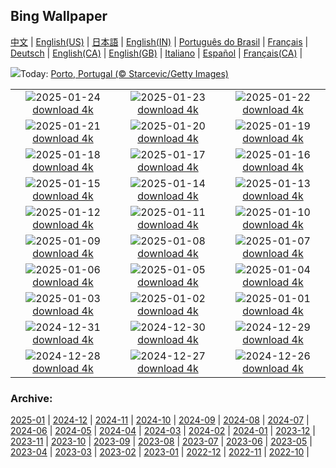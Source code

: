 ## Bing Wallpaper
[中文](README.md) |                     [English(US)](en-US.md) |                     [日本語](ja-JP.md) |                     [English(IN)](en-IN.md) |                     [Português do Brasil](pt-BR.md) |                     [Français](fr-FR.md) |                     [Deutsch](de-DE.md) |                     [English(CA)](en-CA.md) |                     [English(GB)](en-GB.md) |                     [Italiano](it-IT.md) |                     [Español](es-ES.md) |                     [Français(CA)](fr-CA.md) |                    

![](https://www.bing.com/th?id=OHR.PortoSunset_FR-FR7243507947_UHD.jpg&w=1000)Today: [Porto, Portugal (© Starcevic/Getty Images)](https://www.bing.com/th?id=OHR.PortoSunset_FR-FR7243507947_UHD.jpg)

|      |      |      |
| :----: | :----: | :----: |
|![](https://www.bing.com/th?id=OHR.IcelandGeyser_FR-FR6775594395_UHD.jpg&pid=hp&w=384&h=216&rs=1&c=4)2025-01-24 [download 4k](https://www.bing.com/th?id=OHR.IcelandGeyser_FR-FR6775594395_UHD.jpg)|![](https://www.bing.com/th?id=OHR.DeerValley_FR-FR5592642570_UHD.jpg&pid=hp&w=384&h=216&rs=1&c=4)2025-01-23 [download 4k](https://www.bing.com/th?id=OHR.DeerValley_FR-FR5592642570_UHD.jpg)|![](https://www.bing.com/th?id=OHR.PetraMonastery_FR-FR1072501086_UHD.jpg&pid=hp&w=384&h=216&rs=1&c=4)2025-01-22 [download 4k](https://www.bing.com/th?id=OHR.PetraMonastery_FR-FR1072501086_UHD.jpg)|
|![](https://www.bing.com/th?id=OHR.ColourfulBlueMonday_FR-FR0873171314_UHD.jpg&pid=hp&w=384&h=216&rs=1&c=4)2025-01-21 [download 4k](https://www.bing.com/th?id=OHR.ColourfulBlueMonday_FR-FR0873171314_UHD.jpg)|![](https://www.bing.com/th?id=OHR.BubbleLake_FR-FR0545944347_UHD.jpg&pid=hp&w=384&h=216&rs=1&c=4)2025-01-20 [download 4k](https://www.bing.com/th?id=OHR.BubbleLake_FR-FR0545944347_UHD.jpg)|![](https://www.bing.com/th?id=OHR.NeptunesGrotto_FR-FR0309930376_UHD.jpg&pid=hp&w=384&h=216&rs=1&c=4)2025-01-19 [download 4k](https://www.bing.com/th?id=OHR.NeptunesGrotto_FR-FR0309930376_UHD.jpg)|
|![](https://www.bing.com/th?id=OHR.WhiteSandsNP_FR-FR0107552593_UHD.jpg&pid=hp&w=384&h=216&rs=1&c=4)2025-01-18 [download 4k](https://www.bing.com/th?id=OHR.WhiteSandsNP_FR-FR0107552593_UHD.jpg)|![](https://www.bing.com/th?id=OHR.PelicanPortrait_FR-FR5861205489_UHD.jpg&pid=hp&w=384&h=216&rs=1&c=4)2025-01-17 [download 4k](https://www.bing.com/th?id=OHR.PelicanPortrait_FR-FR5861205489_UHD.jpg)|![](https://www.bing.com/th?id=OHR.PinnaclesPeaks_FR-FR5164595445_UHD.jpg&pid=hp&w=384&h=216&rs=1&c=4)2025-01-16 [download 4k](https://www.bing.com/th?id=OHR.PinnaclesPeaks_FR-FR5164595445_UHD.jpg)|
|![](https://www.bing.com/th?id=OHR.MuseumCourt_FR-FR4239916080_UHD.jpg&pid=hp&w=384&h=216&rs=1&c=4)2025-01-15 [download 4k](https://www.bing.com/th?id=OHR.MuseumCourt_FR-FR4239916080_UHD.jpg)|![](https://www.bing.com/th?id=OHR.CadizSpain_FR-FR2616000691_UHD.jpg&pid=hp&w=384&h=216&rs=1&c=4)2025-01-14 [download 4k](https://www.bing.com/th?id=OHR.CadizSpain_FR-FR2616000691_UHD.jpg)|![](https://www.bing.com/th?id=OHR.CoastalWales_FR-FR2215820217_UHD.jpg&pid=hp&w=384&h=216&rs=1&c=4)2025-01-13 [download 4k](https://www.bing.com/th?id=OHR.CoastalWales_FR-FR2215820217_UHD.jpg)|
|![](https://www.bing.com/th?id=OHR.CrescentTail_FR-FR1748387679_UHD.jpg&pid=hp&w=384&h=216&rs=1&c=4)2025-01-12 [download 4k](https://www.bing.com/th?id=OHR.CrescentTail_FR-FR1748387679_UHD.jpg)|![](https://www.bing.com/th?id=OHR.MeknesMorocco_FR-FR1385030402_UHD.jpg&pid=hp&w=384&h=216&rs=1&c=4)2025-01-11 [download 4k](https://www.bing.com/th?id=OHR.MeknesMorocco_FR-FR1385030402_UHD.jpg)|![](https://www.bing.com/th?id=OHR.DayTintin_FR-FR0911497926_UHD.jpg&pid=hp&w=384&h=216&rs=1&c=4)2025-01-10 [download 4k](https://www.bing.com/th?id=OHR.DayTintin_FR-FR0911497926_UHD.jpg)|
|![](https://www.bing.com/th?id=OHR.NamibiaDunes_FR-FR3454752206_UHD.jpg&pid=hp&w=384&h=216&rs=1&c=4)2025-01-09 [download 4k](https://www.bing.com/th?id=OHR.NamibiaDunes_FR-FR3454752206_UHD.jpg)|![](https://www.bing.com/th?id=OHR.GreatWallStairs_FR-FR2831168051_UHD.jpg&pid=hp&w=384&h=216&rs=1&c=4)2025-01-08 [download 4k](https://www.bing.com/th?id=OHR.GreatWallStairs_FR-FR2831168051_UHD.jpg)|![](https://www.bing.com/th?id=OHR.BouldersNZ_FR-FR2503535078_UHD.jpg&pid=hp&w=384&h=216&rs=1&c=4)2025-01-07 [download 4k](https://www.bing.com/th?id=OHR.BouldersNZ_FR-FR2503535078_UHD.jpg)|
|![](https://www.bing.com/th?id=OHR.RavennaBasilica_FR-FR1984355211_UHD.jpg&pid=hp&w=384&h=216&rs=1&c=4)2025-01-06 [download 4k](https://www.bing.com/th?id=OHR.RavennaBasilica_FR-FR1984355211_UHD.jpg)|![](https://www.bing.com/th?id=OHR.PlumParakeet_FR-FR1766885015_UHD.jpg&pid=hp&w=384&h=216&rs=1&c=4)2025-01-05 [download 4k](https://www.bing.com/th?id=OHR.PlumParakeet_FR-FR1766885015_UHD.jpg)|![](https://www.bing.com/th?id=OHR.VietnamFalls_FR-FR1506770845_UHD.jpg&pid=hp&w=384&h=216&rs=1&c=4)2025-01-04 [download 4k](https://www.bing.com/th?id=OHR.VietnamFalls_FR-FR1506770845_UHD.jpg)|
|![](https://www.bing.com/th?id=OHR.TolkienOxford_FR-FR1207092725_UHD.jpg&pid=hp&w=384&h=216&rs=1&c=4)2025-01-03 [download 4k](https://www.bing.com/th?id=OHR.TolkienOxford_FR-FR1207092725_UHD.jpg)|![](https://www.bing.com/th?id=OHR.AlpsSunset_FR-FR0523137668_UHD.jpg&pid=hp&w=384&h=216&rs=1&c=4)2025-01-02 [download 4k](https://www.bing.com/th?id=OHR.AlpsSunset_FR-FR0523137668_UHD.jpg)|![](https://www.bing.com/th?id=OHR.PolarBearSwim_FR-FR0276887378_UHD.jpg&pid=hp&w=384&h=216&rs=1&c=4)2025-01-01 [download 4k](https://www.bing.com/th?id=OHR.PolarBearSwim_FR-FR0276887378_UHD.jpg)|
|![](https://www.bing.com/th?id=OHR.ParisNewYearEve_FR-FR3084713180_UHD.jpg&pid=hp&w=384&h=216&rs=1&c=4)2024-12-31 [download 4k](https://www.bing.com/th?id=OHR.ParisNewYearEve_FR-FR3084713180_UHD.jpg)|![](https://www.bing.com/th?id=OHR.MountFieldNP_FR-FR0048358623_UHD.jpg&pid=hp&w=384&h=216&rs=1&c=4)2024-12-30 [download 4k](https://www.bing.com/th?id=OHR.MountFieldNP_FR-FR0048358623_UHD.jpg)|![](https://www.bing.com/th?id=OHR.BorobudurBells_FR-FR9771454901_UHD.jpg&pid=hp&w=384&h=216&rs=1&c=4)2024-12-29 [download 4k](https://www.bing.com/th?id=OHR.BorobudurBells_FR-FR9771454901_UHD.jpg)|
|![](https://www.bing.com/th?id=OHR.CoralTurtle_FR-FR9548465819_UHD.jpg&pid=hp&w=384&h=216&rs=1&c=4)2024-12-28 [download 4k](https://www.bing.com/th?id=OHR.CoralTurtle_FR-FR9548465819_UHD.jpg)|![](https://www.bing.com/th?id=OHR.LakeBledSnow_FR-FR5167708906_UHD.jpg&pid=hp&w=384&h=216&rs=1&c=4)2024-12-27 [download 4k](https://www.bing.com/th?id=OHR.LakeBledSnow_FR-FR5167708906_UHD.jpg)|![](https://www.bing.com/th?id=OHR.PointeDiable_FR-FR3649413809_UHD.jpg&pid=hp&w=384&h=216&rs=1&c=4)2024-12-26 [download 4k](https://www.bing.com/th?id=OHR.PointeDiable_FR-FR3649413809_UHD.jpg)|


### Archive:
[2025-01](archive/fr-FR/202501/README.md) | [2024-12](archive/fr-FR/202412/README.md) | [2024-11](archive/fr-FR/202411/README.md) | [2024-10](archive/fr-FR/202410/README.md) | [2024-09](archive/fr-FR/202409/README.md) | [2024-08](archive/fr-FR/202408/README.md) | [2024-07](archive/fr-FR/202407/README.md) | [2024-06](archive/fr-FR/202406/README.md) | [2024-05](archive/fr-FR/202405/README.md) | [2024-04](archive/fr-FR/202404/README.md) | [2024-03](archive/fr-FR/202403/README.md) | [2024-02](archive/fr-FR/202402/README.md) | [2024-01](archive/fr-FR/202401/README.md) | [2023-12](archive/fr-FR/202312/README.md) | [2023-11](archive/fr-FR/202311/README.md) | [2023-10](archive/fr-FR/202310/README.md) | [2023-09](archive/fr-FR/202309/README.md) | [2023-08](archive/fr-FR/202308/README.md) | [2023-07](archive/fr-FR/202307/README.md) | [2023-06](archive/fr-FR/202306/README.md) | [2023-05](archive/fr-FR/202305/README.md) | [2023-04](archive/fr-FR/202304/README.md) | [2023-03](archive/fr-FR/202303/README.md) | [2023-02](archive/fr-FR/202302/README.md) | [2023-01](archive/fr-FR/202301/README.md) | [2022-12](archive/fr-FR/202212/README.md) | [2022-11](archive/fr-FR/202211/README.md) | [2022-10](archive/fr-FR/202210/README.md) | 